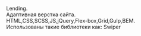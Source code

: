 Lending.  
Aдаптивная верстка сайта.  
HTML,CSS,SCSS,JS,jQuery,Flex-box,Grid,Gulp,BEM.  
Использованы такие библиотеки как: Swiper  
